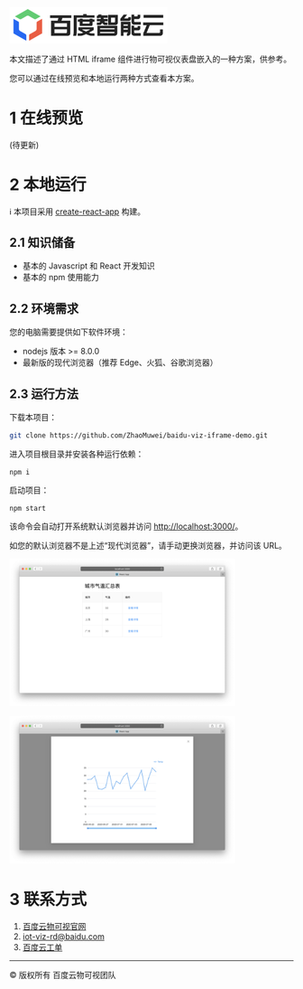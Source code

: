 <img
    src="doc/hero_image.png"
    width="280"
    alt="logo"
/>

本文描述了通过 HTML iframe 组件进行物可视仪表盘嵌入的一种方案，供参考。

您可以通过在线预览和本地运行两种方式查看本方案。

# 1 在线预览

(待更新)

# 2 本地运行

:information_source: 本项目采用 [create-react-app](https://github.com/facebook/create-react-app) 构建。

## 2.1 知识储备

* 基本的 Javascript 和 React 开发知识
* 基本的 npm 使用能力

## 2.2 环境需求

您的电脑需要提供如下软件环境：

* nodejs 版本 >= 8.0.0
* 最新版的现代浏览器（推荐 Edge、火狐、谷歌浏览器）

## 2.3 运行方法

下载本项目：

```bash
git clone https://github.com/ZhaoMuwei/baidu-viz-iframe-demo.git
```

进入项目根目录并安装各种运行依赖：

```
npm i
```

启动项目：

```
npm start
```

该命令会自动打开系统默认浏览器并访问 [http://localhost:3000/](http://localhost:3000/)。

如您的默认浏览器不是上述“现代浏览器”，请手动更换浏览器，并访问该 URL。

<img
    src="doc/home_page.png"
    width="400"
    alt="logo"
/>

<img
    src="doc/popup_image.png"
    width="400"
    alt="logo"
/>

# 3 联系方式

1. [百度云物可视官网](https://cloud.baidu.com/product/iotviz.html)
2. [iot-viz-rd@baidu.com](mailto:iot-viz-rd@baidu.com)
3. [百度云工单](https://ticket.bce.baidu.com/)

---
© 版权所有 百度云物可视团队
